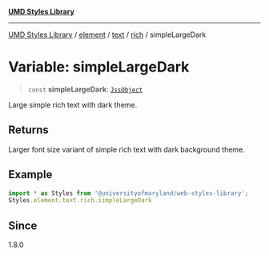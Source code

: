 [**UMD Styles Library**](../../../../../../README.md)

***

[UMD Styles Library](../../../../../../README.md) / [element](../../../../../README.md) / [text](../../../README.md) / [rich](../README.md) / simpleLargeDark

# Variable: simpleLargeDark

> `const` **simpleLargeDark**: [`JssObject`](../../../../../../utilities/namespaces/transform/type-aliases/JssObject.md)

Large simple rich text with dark theme.

## Returns

Larger font size variant of simple rich text with dark background theme.

## Example

```typescript
import * as Styles from '@universityofmaryland/web-styles-library';
Styles.element.text.rich.simpleLargeDark
```

## Since

1.8.0
